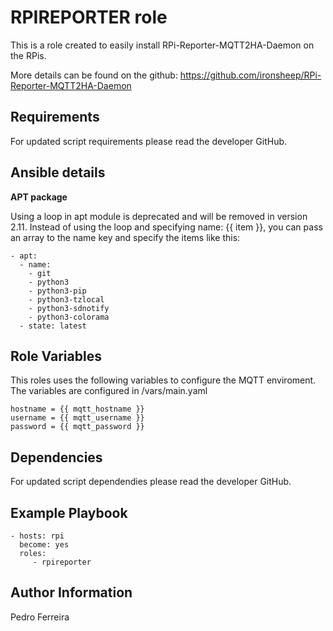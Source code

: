 RPIREPORTER role
=========

This is a role created to easily install RPi-Reporter-MQTT2HA-Daemon on the RPis.

More details can be found on the github: https://github.com/ironsheep/RPi-Reporter-MQTT2HA-Daemon

Requirements
------------

For updated script requirements please read the developer GitHub.

Ansible details
----------------

**APT package** 

Using a loop in apt module is deprecated and will be removed in version 2.11. Instead of using the loop and specifying name: {{ item }}, you can pass an array to the name key and specify the items like this:

    - apt: 
      - name: 
        - git 
        - python3 
        - python3-pip 
        - python3-tzlocal 
        - python3-sdnotify 
        - python3-colorama 
      - state: latest

Role Variables
--------------

This roles uses the following variables to configure the MQTT enviroment. The variables are configured in /vars/main.yaml

    hostname = {{ mqtt_hostname }}
    username = {{ mqtt_username }}
    password = {{ mqtt_password }}


Dependencies
------------

For updated script dependendies please read the developer GitHub.


Example Playbook
----------------

    - hosts: rpi
      become: yes
      roles:
         - rpireporter


Author Information
------------------

Pedro Ferreira
